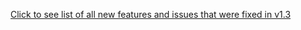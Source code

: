 [Click to see list of all new features and issues that were fixed in v1.3](http://code.google.com/p/activitytrackerplus/issues/list?can=1&q=Fix%20v1.3_03232010)